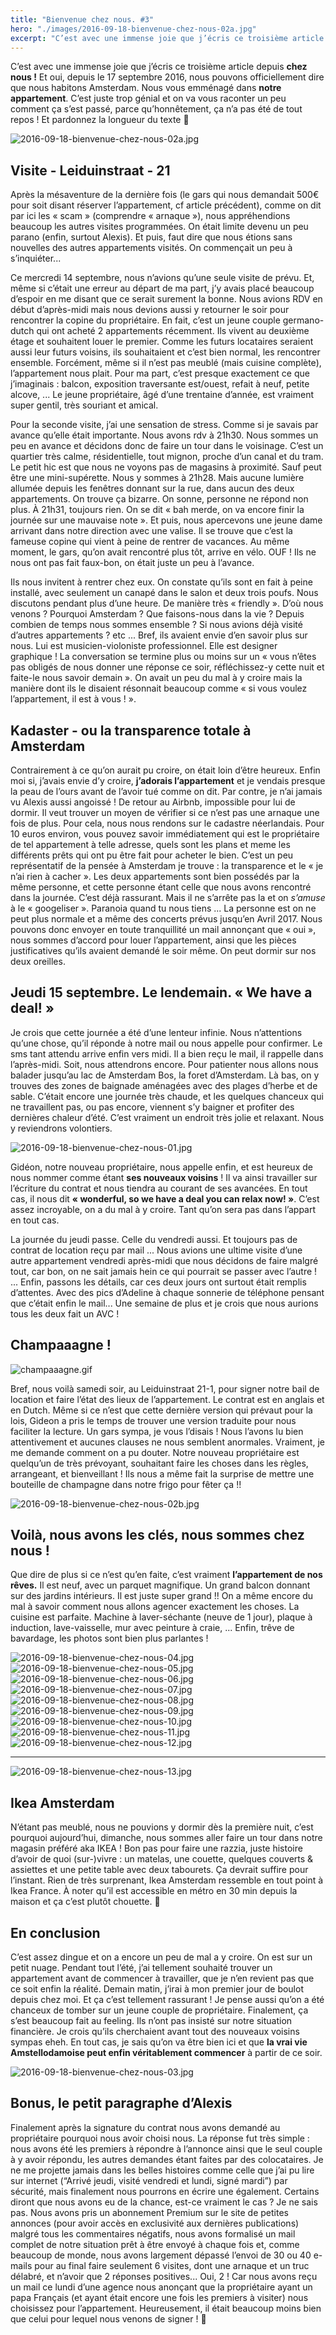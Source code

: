 ```yaml
---
title: "Bienvenue chez nous. #3"
hero: "./images/2016-09-18-bienvenue-chez-nous-02a.jpg"
excerpt: "C’est avec une immense joie que j’écris ce troisième article depuis chez nous ! Et oui, depuis le 17 septembre 2016, nous pouvons officiellement dire que nous habitons Amsterdam. Nous vous emménagé dans notre appartement. C’est juste trop génial et on va vous raconter un peu comment ça s’est passé, parce qu’honnêtement, ça n’a pas été"
---
```

C’est avec une immense joie que j’écris ce troisième article depuis **chez nous !** Et oui, depuis le 17 septembre 2016, nous pouvons officiellement dire que nous habitons Amsterdam. Nous vous emménagé dans **notre appartement**. C’est juste trop génial et on va vous raconter un peu comment ça s’est passé, parce qu’honnêtement, ça n’a pas été de tout repos ! Et pardonnez la longueur du texte 🙂

<img alt="2016-09-18-bienvenue-chez-nous-02a.jpg" src="./images/2016-09-18-bienvenue-chez-nous-02a.jpg">

## Visite - Leiduinstraat - 21

Après la mésaventure de la dernière fois (le gars qui nous demandait 500€ pour soit disant réserver l’appartement, cf article précédent), comme on dit par ici les « scam » (comprendre « arnaque »), nous appréhendions beaucoup les autres visites programmées. On était limite devenu un peu parano (enfin, surtout Alexis). Et puis, faut dire que nous étions sans nouvelles des autres appartements visités. On commençait un peu à s’inquiéter...

Ce mercredi 14 septembre, nous n’avions qu’une seule visite de prévu. Et, même si c’était une erreur au départ de ma part, j’y avais placé beaucoup d’espoir en me disant que ce serait surement la bonne.
Nous avions RDV en début d’après-midi mais nous devions aussi y retourner le soir pour rencontrer la copine du propriétaire. En fait, c’est un jeune couple germano-dutch qui ont acheté 2 appartements récemment. Ils vivent au deuxième étage et souhaitent louer le premier. Comme les futurs locataires seraient aussi leur futurs voisins, ils souhaitaient et c’est bien normal, les rencontrer ensemble. Forcément, même si il n’est pas meublé (mais cuisine complète), l’appartement nous plait. Pour ma part, c’est presque exactement ce que j’imaginais : balcon, exposition traversante est/ouest, refait à neuf, petite alcove, ... Le jeune propriétaire, âgé d’une trentaine d’année, est vraiment super gentil, très souriant et amical.

Pour la seconde visite, j’ai une sensation de stress. Comme si je savais par avance qu’elle était importante. Nous avons rdv à 21h30. Nous sommes un peu en avance et décidons donc de faire un tour dans le voisinage. C’est un quartier très calme, résidentielle, tout mignon, proche d’un canal et du tram. Le petit hic est que nous ne voyons pas de magasins à proximité. Sauf peut être une mini-supérette.
Nous y sommes à 21h28. Mais aucune lumière allumée depuis les fenêtres donnant sur la rue, dans aucun des deux appartements. On trouve ça bizarre. On sonne, personne ne répond non plus. À 21h31, toujours rien. On se dit « bah merde, on va encore finir la journée sur une mauvaise note ». Et puis, nous apercevons une jeune dame arrivant dans notre direction avec une valise. Il se trouve que c’est la fameuse copine qui vient à peine de rentrer de vacances. Au même moment, le gars, qu’on avait rencontré plus tôt, arrive en vélo. OUF ! Ils ne nous ont pas fait faux-bon, on était juste un peu à l’avance.

Ils nous invitent à rentrer chez eux. On constate qu’ils sont en fait à peine installé, avec seulement un canapé dans le salon et deux trois poufs. Nous discutons pendant plus d’une heure. De manière très « friendly ». D’où nous venons ? Pourquoi Amsterdam ? Que faisons-nous dans la vie ? Depuis combien de temps nous sommes ensemble ? Si nous avions déjà visité d’autres appartements ? etc ... Bref, ils avaient envie d’en savoir plus sur nous. Lui est musicien-violoniste professionnel. Elle est designer graphique ! La conversation se termine plus ou moins sur un « vous n’êtes pas obligés de nous donner une réponse ce soir, réfléchissez-y cette nuit et faite-le nous savoir demain ». On avait un peu du mal à y croire mais la manière dont ils le disaient résonnait beaucoup comme « si vous voulez l’appartement, il est à vous ! ».

## Kadaster - ou la transparence totale à Amsterdam

Contrairement à ce qu’on aurait pu croire, on était loin d’être heureux. Enfin moi si, j’avais envie d’y croire, **j’adorais l’appartement** et je vendais presque la peau de l’ours avant de l’avoir tué comme on dit. Par contre, je n’ai jamais vu Alexis aussi angoissé ! De retour au Airbnb, impossible pour lui de dormir. Il veut trouver un moyen de vérifier si ce n’est pas une arnaque une fois de plus. Pour cela, nous nous rendons sur le cadastre néerlandais. Pour 10 euros environ, vous pouvez savoir immédiatement qui est le propriétaire de tel appartement à telle adresse, quels sont les plans et meme les différents prêts qui ont pu être fait pour acheter le bien. C’est un peu représentatif de la pensée à Amsterdam je trouve : la transparence et le « je n’ai rien à cacher ». Les deux appartements sont bien possédés par la même personne, et cette personne étant celle que nous avons rencontré dans la journée. C’est déjà rassurant. Mais il ne s’arrête pas la et on _s’amuse_ à le « googeliser ». Paranoia quand tu nous tiens ... La personne est on ne peut plus normale et a même des concerts prévus jusqu’en Avril 2017. Nous pouvons donc envoyer en toute tranquillité un mail annonçant que « oui », nous sommes d’accord pour louer l’appartement, ainsi que les pièces justificatives qu’ils avaient demandé le soir même. On peut dormir sur nos deux oreilles.

## Jeudi 15 septembre. Le lendemain. « We have a deal! »

Je crois que cette journée a été d’une lenteur infinie. Nous n’attentions qu’une chose, qu’il réponde à notre mail ou nous appelle pour confirmer. Le sms tant attendu arrive enfin vers midi. Il a bien reçu le mail, il rappelle dans l’après-midi. Soit, nous attendrons encore. Pour patienter nous allons nous balader jusqu’au lac de Amsterdam Bos, la foret d’Amsterdam. Là bas, on y trouves des zones de baignade aménagées avec des plages d’herbe et de sable. C’était encore une journée très chaude, et les quelques chanceux qui ne travaillent pas, ou pas encore, viennent s’y baigner et profiter des dernières chaleur d’été. C’est vraiment un endroit très jolie et relaxant. Nous y reviendrons volontiers.

<img alt="2016-09-18-bienvenue-chez-nous-01.jpg" src="./images/2016-09-18-bienvenue-chez-nous-01.jpg">

Gidéon, notre nouveau propriétaire, nous appelle enfin, et est heureux de nous nommer comme étant **ses nouveaux voisins** ! Il va ainsi travailler sur l’écriture du contrat et nous tiendra au courant de ses avancées. En tout cas, il nous dit **« wonderful, so we have a deal you can relax now! »**. C’est assez incroyable, on a du mal à y croire. Tant qu’on sera pas dans l’appart en tout cas.

La journée du jeudi passe. Celle du vendredi aussi. Et toujours pas de contrat de location reçu par mail ... Nous avions une ultime visite d’une autre appartement vendredi après-midi que nous décidons de faire malgré tout, car bon, on ne sait jamais hein ce qui pourrait se passer avec l’autre ! ... Enfin, passons les détails, car ces deux jours ont surtout était remplis d’attentes. Avec des pics d’Adeline à chaque sonnerie de téléphone pensant que c’était enfin le mail... Une semaine de plus et je crois que nous aurions tous les deux fait un AVC !

## Champaaagne !

<img alt="champaaagne.gif" src="./images/champaaagne.gif">

Bref, nous voilà samedi soir, au Leiduinstraat 21-1, pour signer notre bail de location et faire l’état des lieux de l’appartement.
Le contrat est en anglais et en Dutch. Même si ce n’est que cette dernière version qui prévaut pour la lois, Gideon a pris le temps de trouver une version traduite pour nous faciliter la lecture. Un gars sympa, je vous l’disais ! Nous l’avons lu bien attentivement et aucunes clauses ne nous semblent anormales. Vraiment, je me demande comment on a pu douter. Notre nouveau propriétaire est quelqu’un de très prévoyant, souhaitant faire les choses dans les règles, arrangeant, et bienveillant ! Ils nous a même fait la surprise de mettre une bouteille de champagne dans notre frigo pour fêter ça !!

<img alt="2016-09-18-bienvenue-chez-nous-02b.jpg" src="./images/2016-09-18-bienvenue-chez-nous-02b.jpg">

## Voilà, nous avons les clés, nous sommes chez nous !

Que dire de plus si ce n’est qu’en faite, c’est vraiment **l’appartement de nos rêves.** Il est neuf, avec un parquet magnifique. Un grand balcon donnant sur des jardins intérieurs. Il est juste super grand !! On a même encore du mal à savoir comment nous allons agencer exactement les choses. La cuisine est parfaite. Machine à laver-séchante (neuve de 1 jour), plaque à induction, lave-vaisselle, mur avec peinture à craie, ... Enfin, trêve de bavardage, les photos sont bien plus parlantes !

<div class="gallery">
<img alt="2016-09-18-bienvenue-chez-nous-04.jpg" src="./images/2016-09-18-bienvenue-chez-nous-04.jpg">
<img alt="2016-09-18-bienvenue-chez-nous-05.jpg" src="./images/2016-09-18-bienvenue-chez-nous-05.jpg">
<img alt="2016-09-18-bienvenue-chez-nous-06.jpg" src="./images/2016-09-18-bienvenue-chez-nous-06.jpg">
<img alt="2016-09-18-bienvenue-chez-nous-07.jpg" src="./images/2016-09-18-bienvenue-chez-nous-07.jpg">
<img alt="2016-09-18-bienvenue-chez-nous-08.jpg" src="./images/2016-09-18-bienvenue-chez-nous-08.jpg">
<img alt="2016-09-18-bienvenue-chez-nous-09.jpg" src="./images/2016-09-18-bienvenue-chez-nous-09.jpg">
<img alt="2016-09-18-bienvenue-chez-nous-10.jpg" src="./images/2016-09-18-bienvenue-chez-nous-10.jpg">
</div>

<div class="gallery">
<img alt="2016-09-18-bienvenue-chez-nous-11.jpg" src="./images/2016-09-18-bienvenue-chez-nous-11.jpg">
<img alt="2016-09-18-bienvenue-chez-nous-12.jpg" src="./images/2016-09-18-bienvenue-chez-nous-12.jpg">
</div>

---

<img alt="2016-09-18-bienvenue-chez-nous-13.jpg" src="./images/2016-09-18-bienvenue-chez-nous-13.jpg">

## Ikea Amsterdam

N’étant pas meublé, nous ne pouvions y dormir dès la première nuit, c’est pourquoi aujourd’hui, dimanche, nous sommes aller faire un tour dans notre magasin préféré aka IKEA ! Bon pas pour faire une razzia, juste histoire d’avoir de quoi (sur-)vivre : un matelas, une couette, quelques couverts & assiettes et une petite table avec deux tabourets. Ça devrait suffire pour l’instant.
Rien de très surprenant, Ikea Amsterdam ressemble en tout point à Ikea France. À noter qu’il est accessible en métro en 30 min depuis la maison et ça c’est plutôt chouette. 🙂

## En conclusion

C’est assez dingue et on a encore un peu de mal a y croire. On est sur un petit nuage. Pendant tout l’été, j’ai tellement souhaité trouver un appartement avant de commencer à travailler, que je n’en revient pas que ce soit enfin la réalité. Demain matin, j’irai à mon premier jour de boulot depuis chez moi. Et ça c’est tellement rassurant ! Je pense aussi qu’on a été chanceux de tomber sur un jeune couple de propriétaire. Finalement, ça s’est beaucoup fait au feeling. Ils n’ont pas insisté sur notre situation financière. Je crois qu’ils cherchaient avant tout des nouveaux voisins sympas eheh.
En tout cas, je sais qu’on va être bien ici et que **la vrai vie Amstellodamoise peut enfin véritablement commencer** à partir de ce soir.

<img alt="2016-09-18-bienvenue-chez-nous-03.jpg" src="./images/2016-09-18-bienvenue-chez-nous-03.jpg">

## Bonus, le petit paragraphe d’Alexis

Finalement après la signature du contrat nous avons demandé au propriétaire pourquoi nous avoir choisi nous. La réponse fut très simple : nous avons été les premiers à répondre à l’annonce ainsi que le seul couple à y avoir répondu, les autres demandes étant faites par des colocataires. Je ne me projette jamais dans les belles histoires comme celle que j’ai pu lire sur internet (“Arrivé jeudi, visité vendredi et lundi, signé mardi”) par sécurité, mais finalement nous pourrons en écrire une également.
Certains diront que nous avons eu de la chance, est-ce vraiment le cas ? Je ne sais pas. Nous avons pris un abonnement Premium sur le site de petites annonces (pour avoir accès en exclusivité aux dernières publications) malgré tous les commentaires négatifs, nous avons formalisé un mail complet de notre situation prêt à être envoyé à chaque fois et, comme beaucoup de monde, nous avons largement dépassé l’envoi de 30 ou 40 e-mails pour au final faire seulement 6 visites, dont une arnaque et un truc délabré, et n’avoir que 2 réponses positives... Oui, 2 ! Car nous avons reçu un mail ce lundi d’une agence nous anonçant que la propriétaire ayant un papa Français (et ayant était encore une fois les premiers à visiter) nous choisissez pour l’appartement. Heureusement, il était beaucoup moins bien que celui pour lequel nous venons de signer ! 🙂
